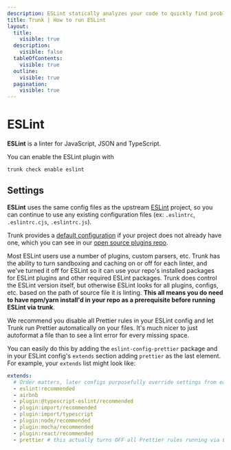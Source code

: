 ```yaml
---
description: ESLint statically analyzes your code to quickly find problems.
title: Trunk | How to run ESLint
layout:
  title:
    visible: true
  description:
    visible: false
  tableOfContents:
    visible: true
  outline:
    visible: true
  pagination:
    visible: true
---
```


# ESLint

**ESLint** is a linter for JavaScript, JSON and TypeScript.

You can enable the ESLint plugin with

```shell
trunk check enable eslint
```

## Settings


**ESLint** uses the same config files as the
upstream [ESLint](https://eslint.org/) project, so you can continue to use any
existing configuration files (ex: `.eslintrc`, `.eslintrc.cjs`, `.eslintrc.js`).
    

Trunk provides a [default configuration](https://github.com/trunk-io/plugins/tree/main/linters/eslint) if your project does not already have one,
which you can see in our [open source plugins repo](https://github.com/trunk-io/plugins/tree/main).

Most ESLint users use a number of plugins, custom parsers, etc. Trunk has the ability to turn sandboxing and caching on or off for each linter, and we've turned it off for ESLint so it can use your repo's installed packages for ESLint plugins and other required ESLint packages. Trunk does control the ESLint version itself, but otherwise ESLint looks for all plugins, configs, etc. based on the path of source file it is linting. **This all means you do need to have ****npm/yarn install****'d in your repo as a prerequisite before running ESLint via trunk**.

We recommend you disable all Prettier rules in your ESLint config and let Trunk run Prettier automatically on your files. It's much nicer to just autoformat a file than to see a lint error for every missing space.

You can easily do this by adding the `eslint-config-prettier` package and in your ESLint config's `extends` section adding `prettier` as the last element. For example, your `extends` list might look like:



```yaml
extends:
  # Order matters, later configs purposefully override settings from earlier configs
  - eslint:recommended
  - airbnb
  - plugin:@typescript-eslint/recommended
  - plugin:import/recommended
  - plugin:import/typescript
  - plugin:node/recommended
  - plugin:mocha/recommended
  - plugin:react/recommended
  - prettier # this actually turns OFF all Prettier rules running via ESLint
```


